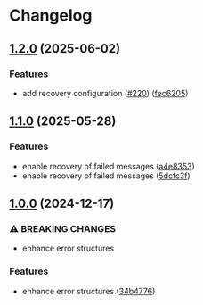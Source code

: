 # Changelog

## [1.2.0](https://github.com/tkrs/poston/compare/v1.1.0...v1.2.0) (2025-06-02)


### Features

* add recovery configuration ([#220](https://github.com/tkrs/poston/issues/220)) ([fec6205](https://github.com/tkrs/poston/commit/fec6205349b9042624f8ef38777a2ca6f816669c))

## [1.1.0](https://github.com/tkrs/poston/compare/v1.0.0...v1.1.0) (2025-05-28)


### Features

* enable recovery of failed messages ([a4e8353](https://github.com/tkrs/poston/commit/a4e835302ff6762ea60a4d4e21650575e8e75103))
* enable recovery of failed messages ([5dcfc3f](https://github.com/tkrs/poston/commit/5dcfc3f1a24e7d5f91f0968d42ad490476b4fcb5))

## [1.0.0](https://github.com/tkrs/poston/compare/v0.7.8...v1.0.0) (2024-12-17)


### ⚠ BREAKING CHANGES

* enhance error structures

### Features

* enhance error structures ([34b4776](https://github.com/tkrs/poston/commit/34b4776a262bb914b81810f74f3fa7cef00f6809))
